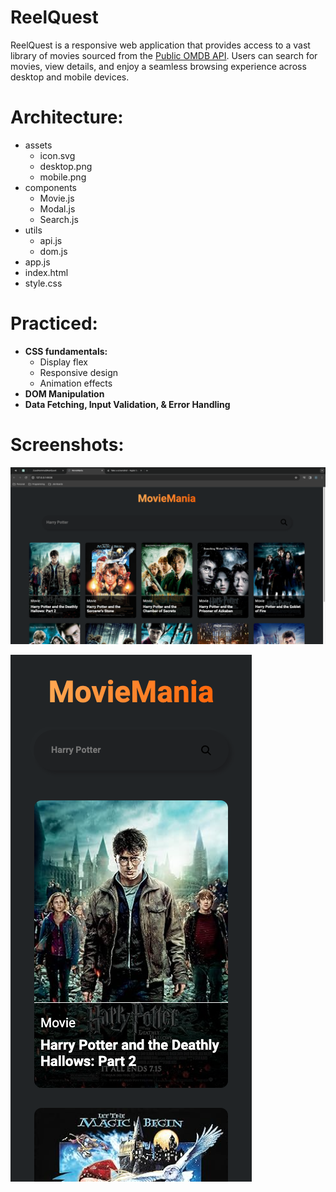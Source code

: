 # ReelQuest

ReelQuest is a responsive web application that provides access to a vast library of movies sourced from the [Public OMDB API](https://www.omdbapi.com/). Users can search for movies, view details, and enjoy a seamless browsing experience across desktop and mobile devices.

# Architecture:
- assets
  - icon.svg
  - desktop.png
  - mobile.png
- components
  - Movie.js
  - Modal.js
  - Search.js
- utils
  - api.js
  - dom.js
- app.js
- index.html
- style.css

# Practiced:
- **CSS fundamentals:**
  - Display flex
  - Responsive design
  - Animation effects
- **DOM Manipulation**
- **Data Fetching, Input Validation, & Error Handling**

# Screenshots:

![Desktop View](/assets/desktop.png)

![Mobile View](/assets/mobile.png)